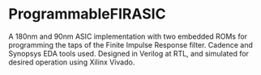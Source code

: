 # ProgrammableFIRASIC
A 180nm and 90nm ASIC implementation with two embedded ROMs for programming the taps of the Finite Impulse Response filter. Cadence and Synopsys EDA tools used.
Designed in Verilog at RTL, and simulated for desired operation using Xilinx Vivado.
